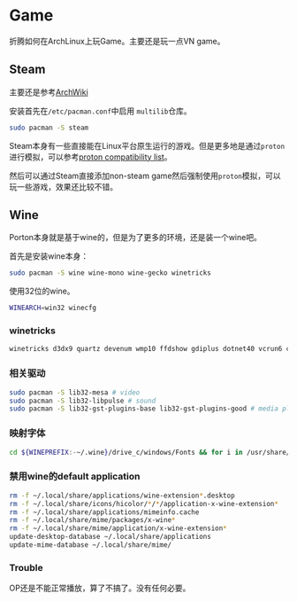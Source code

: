 # Game

折腾如何在ArchLinux上玩Game。主要还是玩一点VN game。

## Steam

主要还是参考[ArchWiki](https://wiki.archlinux.org/title/Steam)

安装首先在`/etc/pacman.conf`中启用 `multilib`仓库。

```sh
sudo pacman -S steam
```

Steam本身有一些直接能在Linux平台原生运行的游戏。但是更多地是通过`proton`进行模拟，可以参考[proton compatibility list](https://www.protondb.com/)。

然后可以通过Steam直接添加non-steam game然后强制使用`proton`模拟，可以玩一些游戏，效果还比较不错。

## Wine

Porton本身就是基于wine的，但是为了更多的环境，还是装一个wine吧。

首先是安装wine本身：

```sh
sudo pacman -S wine wine-mono wine-gecko winetricks
```

使用32位的wine。

```sh
WINEARCH=win32 winecfg
```

### winetricks

```sh
winetricks d3dx9 quartz devenum wmp10 ffdshow gdiplus dotnet40 vcrun6 cjkfonts
```

### 相关驱动

```sh
sudo pacman -S lib32-mesa # video
sudo pacman -S lib32-libpulse # sound
sudo pacman -S lib32-gst-plugins-base lib32-gst-plugins-good # media playback
```

### 映射字体

```sh
cd ${WINEPREFIX:-~/.wine}/drive_c/windows/Fonts && for i in /usr/share/fonts/**/*.{ttf,otf}; do ln -s "$i" ; done
```

### 禁用wine的default application

```sh
rm -f ~/.local/share/applications/wine-extension*.desktop
rm -f ~/.local/share/icons/hicolor/*/*/application-x-wine-extension*
rm -f ~/.local/share/applications/mimeinfo.cache
rm -f ~/.local/share/mime/packages/x-wine*
rm -f ~/.local/share/mime/application/x-wine-extension*
update-desktop-database ~/.local/share/applications
update-mime-database ~/.local/share/mime/
```

### Trouble

OP还是不能正常播放，算了不搞了。没有任何必要。
